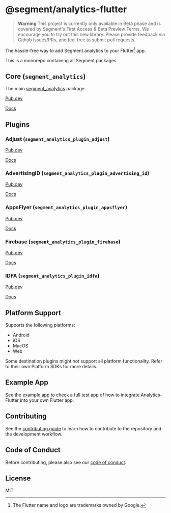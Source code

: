 # @segment/analytics-flutter

> **Warning**
> This project is currently only available in Beta phase and is covered by Segment's First Access & Beta Preview Terms. We encourage you to try out this new library. Please provide feedback via Github issues/PRs, and feel free to submit pull requests.

The hassle-free way to add Segment analytics to your Flutter[^1] app.

This is a monorepo containing all Segment packages

## Core (`segment_analytics`)

The main [segment_analytics](http://pub.dev/packages/segment_analytics) package.

[Pub.dev](http://pub.dev/packages/segment_analytics)

[Docs](packages/core#readme)

## Plugins

### Adjust (`segment_analytics_plugin_adjust`)

[Pub.dev](http://pub.dev/packages/segment_analytics_plugin_adjust)

[Docs](packages/plugins/plugin_adjust#readme)

### AdvertisingID (`segment_analytics_plugin_advertising_id`)

[Pub.dev](http://pub.dev/packages/segment_analytics_plugin_advertising_id)

[Docs](packages/plugins/plugin_advertising_id#readme)

### AppsFlyer (`segment_analytics_plugin_appsflyer`)

[Pub.dev](http://pub.dev/packages/segment_analytics_plugin_appsflyer)

[Docs](packages/plugins/plugin_appsflyer#readme)

### Firebase (`segment_analytics_plugin_firebase`)

[Pub.dev](http://pub.dev/packages/segment_analytics_plugin_firebase)

[Docs](packages/plugins/plugin_firebase#readme)

### IDFA (`segment_analytics_plugin_idfa`)

[Pub.dev](http://pub.dev/packages/segment_analytics_plugin_idfa)

[Docs](packages/plugins/plugin_idfa#readme)

## Platform Support

Supports the following platforms:

- Android
- iOS
- MacOS
- Web

Some destination plugins might not support all platform functionality. Refer to their own Platform SDKs for more details.

## Example App

See the [example app](./example/README.md) to check a full test app of how to integrate Analytics-Flutter into your own Flutter app.

## Contributing

See the [contributing guide](CONTRIBUTING.md) to learn how to contribute to the repository and the development workflow.

## Code of Conduct

Before contributing, please also see our [code of conduct](CODE_OF_CONDUCT.md).

## License

MIT

[^1]: The Flutter name and logo are trademarks owned by Google.

[circleci-image]: TODO
[circleci-url]: https://app.circleci.com/pipelines/github/segmentio/analytics-flutter
